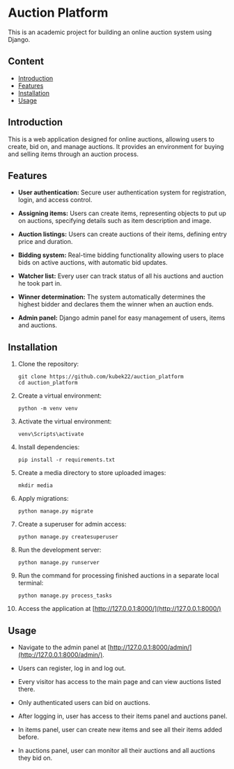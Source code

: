 # Auction Platform

This is an academic project for building an online auction system using Django.

## Content
- [Introduction](#introduction)
- [Features](#features)
- [Installation](#installation)
- [Usage](#usage)

## Introduction

This is a web application designed for online auctions, allowing users to create, bid on, and manage auctions. 
It provides an environment for buying and selling items through an auction process.

## Features

- **User authentication:** Secure user authentication system for registration, login, and access control.

- **Assigning items:** Users can create items, representing objects to put up on auctions, specifying details such as item description and image.

- **Auction listings:** Users can create auctions of their items, defining entry price and duration.

- **Bidding system:** Real-time bidding functionality allowing users to place bids on active auctions, with automatic bid updates.

- **Watcher list:** Every user can track status of all his auctions and auction he took part in.

- **Winner determination:** The system automatically determines the highest bidder and declares them the winner when an auction ends.

- **Admin panel:** Django admin panel for easy management of users, items and auctions.

## Installation

1. Clone the repository:
    ```
    git clone https://github.com/kubek22/auction_platform
    cd auction_platform
    ```
2. Create a virtual environment:
    ```
    python -m venv venv
    ```

3. Activate the virtual environment:
    ```
    venv\Scripts\activate
    ```

4. Install dependencies:
    ```
    pip install -r requirements.txt
    ```

5. Create a media directory to store uploaded images:
    ```
    mkdir media
    ```

6. Apply migrations:
    ```
    python manage.py migrate
    ```

7. Create a superuser for admin access:
    ```
    python manage.py createsuperuser
    ```

8. Run the development server:
    ```
    python manage.py runserver
    ```
   
9. Run the command for processing finished auctions in a separate local terminal: 
    ```
    python manage.py process_tasks
    ```

10. Access the application at [http://127.0.0.1:8000/](http://127.0.0.1:8000/)

## Usage

- Navigate to the admin panel at [http://127.0.0.1:8000/admin/](http://127.0.0.1:8000/admin/).

- Users can register, log in and log out.

- Every visitor has access to the main page and can view auctions listed there.

- Only authenticated users can bid on auctions.

- After logging in, user has access to their items panel and auctions panel.

- In items panel, user can create new items and see all their items added before.

- In auctions panel, user can monitor all their auctions and all auctions they bid on.
